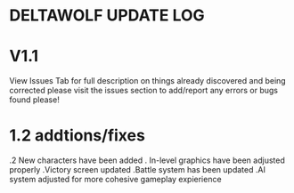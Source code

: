 # DELTAWOLF UPDATE LOG
# V1.1
View Issues Tab for full description on things already discovered and being corrected
please visit the issues section to add/report any errors or bugs found please!
# 1.2 addtions/fixes
.2 New characters have been added
. In-level graphics have been adjusted properly
.Victory screen updated
.Battle system has been updated 
.AI system adjusted for more cohesive gameplay expierience
